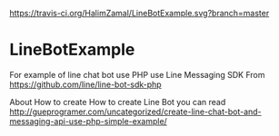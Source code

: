 https://travis-ci.org/HalimZamal/LineBotExample.svg?branch=master


# LineBotExample
For example of line chat bot use PHP use Line Messaging SDK From https://github.com/line/line-bot-sdk-php 

About How to create How to create Line Bot you can read http://gueprogramer.com/uncategorized/create-line-chat-bot-and-messaging-api-use-php-simple-example/
